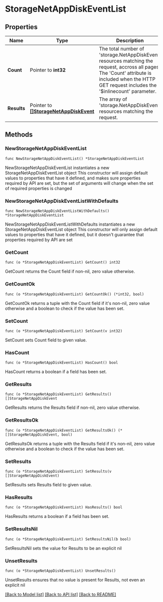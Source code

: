 # StorageNetAppDiskEventList

## Properties

Name | Type | Description | Notes
------------ | ------------- | ------------- | -------------
**Count** | Pointer to **int32** | The total number of &#39;storage.NetAppDiskEvent&#39; resources matching the request, accross all pages. The &#39;Count&#39; attribute is included when the HTTP GET request includes the &#39;$inlinecount&#39; parameter. | [optional] 
**Results** | Pointer to [**[]StorageNetAppDiskEvent**](StorageNetAppDiskEvent.md) | The array of &#39;storage.NetAppDiskEvent&#39; resources matching the request. | [optional] 

## Methods

### NewStorageNetAppDiskEventList

`func NewStorageNetAppDiskEventList() *StorageNetAppDiskEventList`

NewStorageNetAppDiskEventList instantiates a new StorageNetAppDiskEventList object
This constructor will assign default values to properties that have it defined,
and makes sure properties required by API are set, but the set of arguments
will change when the set of required properties is changed

### NewStorageNetAppDiskEventListWithDefaults

`func NewStorageNetAppDiskEventListWithDefaults() *StorageNetAppDiskEventList`

NewStorageNetAppDiskEventListWithDefaults instantiates a new StorageNetAppDiskEventList object
This constructor will only assign default values to properties that have it defined,
but it doesn't guarantee that properties required by API are set

### GetCount

`func (o *StorageNetAppDiskEventList) GetCount() int32`

GetCount returns the Count field if non-nil, zero value otherwise.

### GetCountOk

`func (o *StorageNetAppDiskEventList) GetCountOk() (*int32, bool)`

GetCountOk returns a tuple with the Count field if it's non-nil, zero value otherwise
and a boolean to check if the value has been set.

### SetCount

`func (o *StorageNetAppDiskEventList) SetCount(v int32)`

SetCount sets Count field to given value.

### HasCount

`func (o *StorageNetAppDiskEventList) HasCount() bool`

HasCount returns a boolean if a field has been set.

### GetResults

`func (o *StorageNetAppDiskEventList) GetResults() []StorageNetAppDiskEvent`

GetResults returns the Results field if non-nil, zero value otherwise.

### GetResultsOk

`func (o *StorageNetAppDiskEventList) GetResultsOk() (*[]StorageNetAppDiskEvent, bool)`

GetResultsOk returns a tuple with the Results field if it's non-nil, zero value otherwise
and a boolean to check if the value has been set.

### SetResults

`func (o *StorageNetAppDiskEventList) SetResults(v []StorageNetAppDiskEvent)`

SetResults sets Results field to given value.

### HasResults

`func (o *StorageNetAppDiskEventList) HasResults() bool`

HasResults returns a boolean if a field has been set.

### SetResultsNil

`func (o *StorageNetAppDiskEventList) SetResultsNil(b bool)`

 SetResultsNil sets the value for Results to be an explicit nil

### UnsetResults
`func (o *StorageNetAppDiskEventList) UnsetResults()`

UnsetResults ensures that no value is present for Results, not even an explicit nil

[[Back to Model list]](../README.md#documentation-for-models) [[Back to API list]](../README.md#documentation-for-api-endpoints) [[Back to README]](../README.md)


